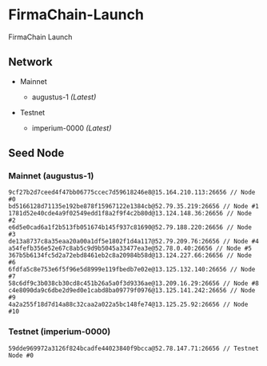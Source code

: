 # FirmaChain-Launch
FirmaChain Launch

## Network
- Mainnet
  - augustus-1  *(Latest)*
    
- Testnet
  - imperium-0000  *(Latest)*


## Seed Node
### Mainnet (augustus-1)
```
9cf27b2d7ceed4f47bb06775ccec7d59618246e8@15.164.210.113:26656 // Node #0
bd5166128d71135e192be878f15967122e1384cb@52.79.35.219:26656 // Node #1
1781d52e40cde4a9f02549edd1f8a2f9f4c2b80d@13.124.148.36:26656 // Node #2
e6d5e0cad6a1f2b513fb051674b145f937c81690@52.79.188.220:26656 // Node #3
de13a8737c8a35eaa20a00a1df5e1802f1d4a117@52.79.209.76:26656 // Node #4
a54fefb356e52e67c8ab5c9d9b5045a33477ea3e@52.78.0.40:26656 // Node #5
367b5b6134fc5d2a72ebd8461eb2c8a20984b58d@13.124.227.66:26656 // Node #6
6fdfa5c8e753e6f5f96e5d8999e119fbedb7e02e@13.125.132.140:26656 // Node #7
58c6df9c3b038cb30cd8c451b26a5a0f3d9336ae@13.209.16.29:26656 // Node #8
c4e8090da9c6dbe2d9ed0e1cabd8ba09779f0976@13.125.141.242:26656 // Node #9
4a2a255f18d7d14a88c32caa2a022a5bc148fe74@13.125.25.92:26656 // Node #10
```

### Testnet (imperium-0000)
```
59dde969972a3126f824bcadfe44023840f9bcca@52.78.147.71:26656 // Testnet Node #0
```
